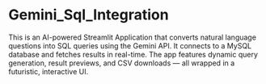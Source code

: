 # Gemini_Sql_Integration
This is an AI-powered Streamlit Application that converts natural language questions into SQL queries using the Gemini API. It connects to a MySQL database and fetches results in real-time. The app features dynamic query generation, result previews, and CSV downloads — all wrapped in a futuristic, interactive UI.
